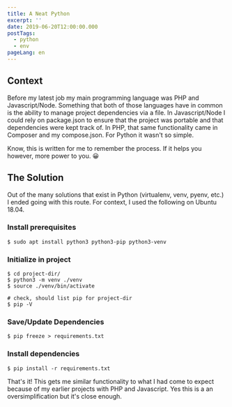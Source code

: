 ```yaml
---
title: A Neat Python
excerpt: ''
date: 2019-06-20T12:00:00.000
postTags:
  - python
  - env
pageLang: en
---
```


## Context
Before my latest job my main programming language was PHP and Javascript/Node. Something that both of those languages have in common is the ability to manage project dependencies via a file. In Javascript/Node I could rely on package.json to ensure that the project was portable and that dependencies were kept track of. In PHP, that same functionality came in Composer and my compose.json. For Python it wasn't so simple.

Know, this is written for me to remember the process. If it helps you however, more power to you. 😀

## The Solution
Out of the many solutions that exist in Python (virtualenv, venv, pyenv, etc.) I ended going with this route. For context, I used the following on Ubuntu 18.04.

### Install prerequisites
```shell
$ sudo apt install python3 python3-pip python3-venv
```

### Initialize in project
```shell
$ cd project-dir/
$ python3 -m venv ./venv
$ source ./venv/bin/activate

# check, should list pip for project-dir
$ pip -V
```

### Save/Update Dependencies
```shell
$ pip freeze > requirements.txt
```

### Install dependencies
```shell
$ pip install -r requirements.txt
```

That's it! This gets me similar functionality to what I had come to expect because of my earlier projects with PHP and Javascript.
Yes this is a an oversimplification but it's close enough.
